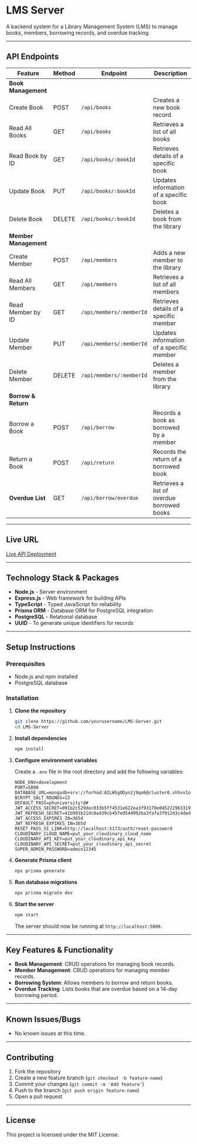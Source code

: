 
# LMS Server

A backend system for a Library Management System (LMS) to manage books, members, borrowing records, and overdue tracking.

---

## API Endpoints

| Feature               | Method | Endpoint                  | Description                                      |
|-----------------------|--------|---------------------------|--------------------------------------------------|
| **Book Management**   |        |                           |                                                  |
| Create Book           | POST   | `/api/books`             | Creates a new book record                        |
| Read All Books        | GET    | `/api/books`             | Retrieves a list of all books                    |
| Read Book by ID       | GET    | `/api/books/:bookId`     | Retrieves details of a specific book             |
| Update Book           | PUT    | `/api/books/:bookId`     | Updates information of a specific book           |
| Delete Book           | DELETE | `/api/books/:bookId`     | Deletes a book from the library                  |
| **Member Management** |        |                           |                                                  |
| Create Member         | POST   | `/api/members`           | Adds a new member to the library                 |
| Read All Members      | GET    | `/api/members`           | Retrieves a list of all members                  |
| Read Member by ID     | GET    | `/api/members/:memberId` | Retrieves details of a specific member           |
| Update Member         | PUT    | `/api/members/:memberId` | Updates information of a specific member         |
| Delete Member         | DELETE | `/api/members/:memberId` | Deletes a member from the library                |
| **Borrow & Return**   |        |                           |                                                  |
| Borrow a Book         | POST   | `/api/borrow`            | Records a book as borrowed by a member           |
| Return a Book         | POST   | `/api/return`            | Records the return of a borrowed book            |
| **Overdue List**      | GET    | `/api/borrow/overdue`    | Retrieves a list of overdue borrowed books       |

---

## Live URL
[Live API Deployment](https://your-deployed-api-url.com)

---

## Technology Stack & Packages

- **Node.js** - Server environment
- **Express.js** - Web framework for building APIs
- **TypeScript** - Typed JavaScript for reliability
- **Prisma ORM** - Database ORM for PostgreSQL integration
- **PostgreSQL** - Relational database
- **UUID** - To generate unique identifiers for records

---

## Setup Instructions

### Prerequisites
- Node.js and npm installed
- PostgreSQL database

### Installation

1. **Clone the repository**
   ```bash
   git clone https://github.com/yourusername/LMS-Server.git
   cd LMS-Server
   ```

2. **Install dependencies**
   ```bash
   npm install
   ```

3. **Configure environment variables**

   Create a `.env` file in the root directory and add the following variables:

   ```env
   NODE_ENV=development
   PORT=5000
   DATABASE_URL=mongodb+srv://forhad:AILWSgODyn2j9qo6@cluster0.shhvx1o.mongodb.net/PH_UM
   BCRYPT_SALT_ROUNDS=12
   DEFAULT_PASS=phuniversity!@#
   JWT_ACCESS_SECRET=091b2c529dec033b5ff4531e622ea3f93170e045222963319662b7e4a34f0cdd
   JWT_REFRESH_SECRET=41b991b21dc0a439cb45fed544992ba3fafa3f912d3c4dedebec3592d7d552fb74a86a4d69ea560bcf7bf988d173ddecaffa9815dd5a6661bcacd58c0cdb2dc5
   JWT_ACCESS_EXPIRES_IN=365d
   JWT_REFRESH_EXPIRES_IN=365d
   RESET_PASS_UI_LINK=http://localhost:5173/auth/reset-password
   CLOUDINARY_CLOUD_NAME=put_your_cloudinary_cloud_name
   CLOUDINARY_API_KEY=put_your_cloudinary_api_key
   CLOUDINARY_API_SECRET=put_your_cloudinary_api_secret
   SUPER_ADMIN_PASSWORD=admin12345
   ```

4. **Generate Prisma client**
   ```bash
   npx prisma generate
   ```

5. **Run database migrations**
   ```bash
   npx prisma migrate dev
   ```

6. **Start the server**
   ```bash
   npm start
   ```

   The server should now be running at `http://localhost:5000`.

---

## Key Features & Functionality

- **Book Management**: CRUD operations for managing book records.
- **Member Management**: CRUD operations for managing member records.
- **Borrowing System**: Allows members to borrow and return books.
- **Overdue Tracking**: Lists books that are overdue based on a 14-day borrowing period.

---

## Known Issues/Bugs

- No known issues at this time.

---

## Contributing

1. Fork the repository
2. Create a new feature branch (`git checkout -b feature-name`)
3. Commit your changes (`git commit -m 'Add feature'`)
4. Push to the branch (`git push origin feature-name`)
5. Open a pull request

---

## License

This project is licensed under the MIT License.